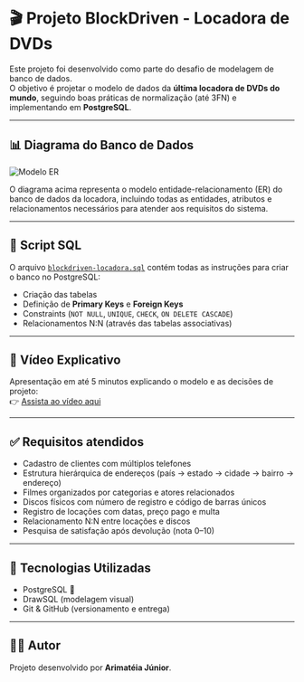 # 🎬 Projeto BlockDriven - Locadora de DVDs

Este projeto foi desenvolvido como parte do desafio de modelagem de banco de dados.  
O objetivo é projetar o modelo de dados da **última locadora de DVDs do mundo**, seguindo boas práticas de normalização (até 3FN) e implementando em **PostgreSQL**.

---

## 📊 Diagrama do Banco de Dados

![Modelo ER](./blockdriven-locadora-image.png)

O diagrama acima representa o modelo entidade-relacionamento (ER) do banco de dados da locadora, incluindo todas as entidades, atributos e relacionamentos necessários para atender aos requisitos do sistema.

---

## 🐘 Script SQL

O arquivo [`blockdriven-locadora.sql`](./blockdriven-locadora.sql) contém todas as instruções para criar o banco no PostgreSQL:

- Criação das tabelas
- Definição de **Primary Keys** e **Foreign Keys**
- Constraints (`NOT NULL`, `UNIQUE`, `CHECK`, `ON DELETE CASCADE`)
- Relacionamentos N:N (através das tabelas associativas)

---

## 🎥 Vídeo Explicativo

Apresentação em até 5 minutos explicando o modelo e as decisões de projeto:  
👉 [Assista ao vídeo aqui](COLE_O_LINK_DO_SEU_VIDEO_AQUI)

---

## ✅ Requisitos atendidos

- Cadastro de clientes com múltiplos telefones  
- Estrutura hierárquica de endereços (país → estado → cidade → bairro → endereço)  
- Filmes organizados por categorias e atores relacionados  
- Discos físicos com número de registro e código de barras únicos  
- Registro de locações com datas, preço pago e multa  
- Relacionamento N:N entre locações e discos  
- Pesquisa de satisfação após devolução (nota 0–10)  

---

## 🚀 Tecnologias Utilizadas
- PostgreSQL 🐘
- DrawSQL (modelagem visual)
- Git & GitHub (versionamento e entrega)

---

## 👨‍💻 Autor
Projeto desenvolvido por **Arimatéia Júnior**.
